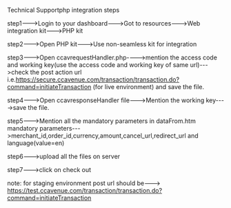Technical Supportphp integration steps

step1--->Login to your dashboard--->Got to resources--->Web integration kit--->PHP kit

step2--->Open PHP kit--->Use non-seamless kit for integration

step3--->Open ccavrequestHandler.php---->mention the access code and working key(use the access code and working key of same url)--->check the post action url i.e.https://secure.ccavenue.com/transaction/transaction.do?command=initiateTransaction (for live environment)
         and save the file.
		 
step4--->Open ccavresponseHandler file--->Mention the working key---->save the file.

step5--->Mention all the mandatory parameters in dataFrom.htm 
mandatory parameters--->merchant_id,order_id,currency,amount,cancel_url,redirect_url and language(value=en) 

step6--->upload all the files on server

step7--->click on check out 

note: for staging environment post url should be---> https://test.ccavenue.com/transaction/transaction.do?command=initiateTransaction